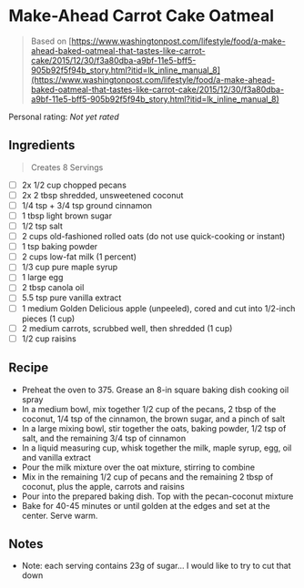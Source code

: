 # Make-Ahead Carrot Cake Oatmeal

> Based on [https://www.washingtonpost.com/lifestyle/food/a-make-ahead-baked-oatmeal-that-tastes-like-carrot-cake/2015/12/30/f3a80dba-a9bf-11e5-bff5-905b92f5f94b_story.html?itid=lk_inline_manual_8](https://www.washingtonpost.com/lifestyle/food/a-make-ahead-baked-oatmeal-that-tastes-like-carrot-cake/2015/12/30/f3a80dba-a9bf-11e5-bff5-905b92f5f94b_story.html?itid=lk_inline_manual_8)

<!-- {cts} rating=0; (User can specify rating on scale of 1-5) -->

Personal rating: *Not yet rated*

<!-- {cte} -->

<!-- {cts} name_image=None; (User can specify image name) -->

<!-- TODO: Capture image -->

<!-- {cte} -->

## Ingredients

> Creates 8 Servings

* [ ] 2x 1/2 cup chopped pecans
* [ ] 2x 2 tbsp shredded, unsweetened coconut
* [ ] 1/4 tsp + 3/4 tsp ground cinnamon
* [ ] 1 tbsp light brown sugar
* [ ] 1/2 tsp salt
* [ ] 2 cups old-fashioned rolled oats (do not use quick-cooking or instant)
* [ ] 1 tsp baking powder
* [ ] 2 cups low-fat milk (1 percent)
* [ ] 1/3 cup pure maple syrup
* [ ] 1 large egg
* [ ] 2 tbsp canola oil
* [ ] 5.5 tsp pure vanilla extract
* [ ] 1 medium Golden Delicious apple (unpeeled), cored and cut into 1/2-inch pieces (1 cup)
* [ ] 2 medium carrots, scrubbed well, then shredded (1 cup)
* [ ] 1/2 cup raisins

## Recipe

* Preheat the oven to 375. Grease an 8-in square baking dish cooking oil spray
* In a medium bowl, mix together 1/2 cup of the pecans, 2 tbsp of the coconut, 1/4 tsp of the cinnamon, the brown sugar, and a pinch of salt
* In a large mixing bowl, stir together the oats, baking powder, 1/2 tsp of salt, and the remaining 3/4 tsp of cinnamon
* In a liquid measuring cup, whisk together the milk, maple syrup, egg, oil and vanilla extract
* Pour the milk mixture over the oat mixture, stirring to combine
* Mix in the remaining 1/2 cup of pecans and the remaining 2 tbsp of coconut, plus the apple, carrots and raisins
* Pour into the prepared baking dish. Top with the pecan-coconut mixture
* Bake for 40-45 minutes or until golden at the edges and set at the center. Serve warm.

## Notes

* Note: each serving contains 23g of sugar... I would like to try to cut that down
